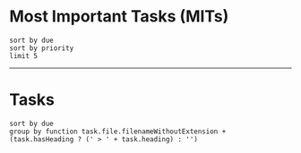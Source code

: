 # Most Important Tasks (MITs)

```tasks
sort by due
sort by priority
limit 5
```

---
# Tasks

```tasks
sort by due
group by function task.file.filenameWithoutExtension + (task.hasHeading ? (' > ' + task.heading) : '')
```